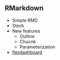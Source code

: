 ## RMarkdown

* Simple RMD
* Stock
* New features
    * Outline
    * Chucnk
    * Parameterization
* [flexdashboard](http://rstudio.github.io/flexdashboard/)